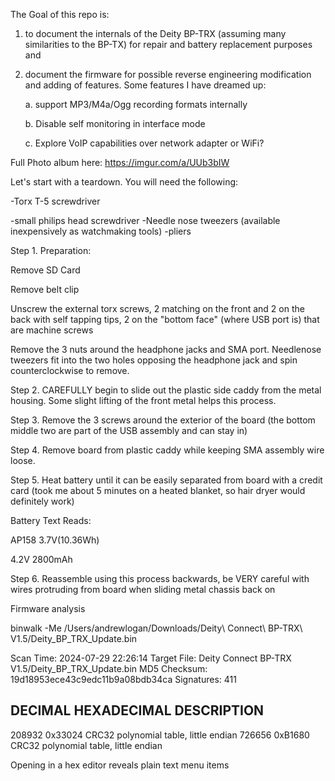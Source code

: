The Goal of this repo is:
1. to document the internals of the Deity BP-TRX (assuming many similarities to the BP-TX) for repair and battery replacement purposes and
2. document the firmware for possible reverse engineering modification and adding of features. Some features I have dreamed up:

   a. support MP3/M4a/Ogg recording formats internally

   b. Disable self monitoring in interface mode

   c. Explore VoIP capabilities over network adapter or WiFi?

Full Photo album here: https://imgur.com/a/UUb3bIW

Let's start with a teardown. You will need the following:

-Torx T-5 screwdriver

-small philips head screwdriver
-Needle nose tweezers (available inexpensively as watchmaking tools)
-pliers

Step 1. Preparation:

Remove SD Card

Remove belt clip

Unscrew the external torx screws, 2 matching on the front and 2 on the back with self tapping tips, 2 on the "bottom face" (where USB port is) that are machine screws

Remove the 3 nuts around the headphone jacks and SMA port. Needlenose tweezers fit into the two holes opposing the headphone jack and spin counterclockwise to remove.

Step 2. CAREFULLY begin to slide out the plastic side caddy from the metal housing. Some slight lifting of the front metal helps this process.

Step 3. Remove the 3 screws around the exterior of the board (the bottom middle two are part of the USB assembly and can stay in)

Step 4. Remove board from plastic caddy while keeping SMA assembly wire loose.

Step 5. Heat battery until it can be easily separated from board with a credit card (took me about 5 minutes on a heated blanket, so hair dryer would definitely work)

Battery Text Reads:

AP158 3.7V(10.36Wh)

4.2V 2800mAh

Step 6. Reassemble using this process backwards, be VERY careful with wires protruding from board when sliding metal chassis back on


Firmware analysis

binwalk -Me /Users/andrewlogan/Downloads/Deity\ Connect\ BP-TRX\ V1.5/Deity_BP_TRX_Update.bin 

Scan Time:     2024-07-29 22:26:14
Target File:   Deity Connect BP-TRX V1.5/Deity_BP_TRX_Update.bin
MD5 Checksum:  19d18953ece43c9edc11b9a08bdb34ca
Signatures:    411

DECIMAL       HEXADECIMAL     DESCRIPTION
--------------------------------------------------------------------------------
208932        0x33024         CRC32 polynomial table, little endian
726656        0xB1680         CRC32 polynomial table, little endian

Opening in a hex editor reveals plain text menu items
